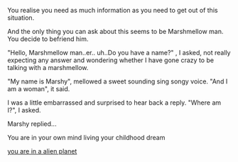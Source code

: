You realise you need as much information as you need to get out of this situation.

And the only thing you can ask about this seems to be Marshmellow man. You decide to befriend him.

"Hello, Marshmellow man..er.. uh..Do you have a name?" , I asked, not really expecting any answer 
and wondering whether I have gone crazy to be talking with a marshmellow.

"My name is Marshy", mellowed a sweet sounding sing songy voice. "And I am a woman", it said.

I was a little embarrassed and surprised to hear back a reply. "Where am I?", I asked.

Marshy replied...

You are in your own mind living your childhood dream

[you are in a alien planet](https://github.com/Bnatt/create-your-own-adventure/blob/marshy_myfriend/english/make-friends/alien_planet.md)
